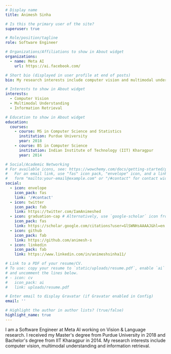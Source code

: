 ```yaml
---
# Display name
title: Animesh Sinha

# Is this the primary user of the site?
superuser: true

# Role/position/tagline
role: Software Engineer

# Organizations/Affiliations to show in About widget
organizations:
  - name: Meta AI
    url: https://ai.facebook.com/

# Short bio (displayed in user profile at end of posts)
bio: My research interests include computer vision and multimodal understanding.

# Interests to show in About widget
interests:
  - Computer Vision
  - Multimodal Understanding
  - Information Retrieval

# Education to show in About widget
education:
  courses:
    - course: MS in Computer Science and Statistics
      institution: Purdue University
      year: 2018
    - course: BS in Computer Science
      institution: Indian Institute of Technology (IIT) Kharagpur
      year: 2014

# Social/Academic Networking
# For available icons, see: https://wowchemy.com/docs/getting-started/page-builder/#icons
#   For an email link, use "fas" icon pack, "envelope" icon, and a link in the
#   form "mailto:your-email@example.com" or "/#contact" for contact widget.
social:
  - icon: envelope
    icon_pack: fas
    link: '/#contact'
  - icon: twitter
    icon_pack: fab
    link: https://twitter.com/IamAnimeshed
  - icon: graduation-cap # Alternatively, use `google-scholar` icon from `ai` icon pack
    icon_pack: fas
    link: https://scholar.google.com/citations?user=GlSWNHsAAAAJ&hl=en
  - icon: github
    icon_pack: fab
    link: https://github.com/animesh-s
  - icon: linkedin
    icon_pack: fab
    link: https://www.linkedin.com/in/animeshsinha11/

# Link to a PDF of your resume/CV.
# To use: copy your resume to `static/uploads/resume.pdf`, enable `ai` icons in `params.toml`,
# and uncomment the lines below.
# - icon: cv
#   icon_pack: ai
#   link: uploads/resume.pdf

# Enter email to display Gravatar (if Gravatar enabled in Config)
email: ''

# Highlight the author in author lists? (true/false)
highlight_name: true
---
```


I am a Software Engineer at Meta AI working on Vision & Language research. I received my Master's degree from Purdue University in 2018 and Bachelor's degree from IIT Kharagpur in 2014. My research interests include computer vision, multimodal understanding and information retrieval.

